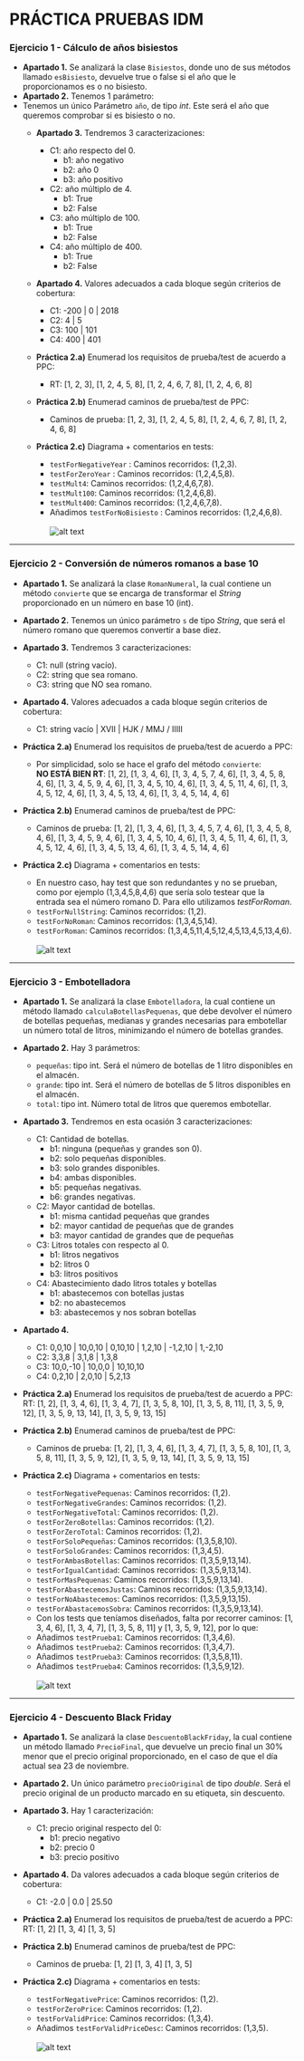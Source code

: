 # PRÁCTICA PRUEBAS IDM

### Ejercicio 1 - Cálculo de años bisiestos
  * **Apartado 1.** Se analizará la clase `Bisiestos`, donde uno de sus métodos llamado `esBisiesto`, devuelve true o false si el año que le proporcionamos es o no bisiesto.
  * **Apartado 2.** Tenemos 1 parámetro:
* Tenemos un único Parámetro `año`, de tipo *int*. Este será el año que queremos comprobar si es bisiesto o no.
  * **Apartado 3.** Tendremos 3 caracterizaciones:
    * C1: año respecto del 0.
      * b1: año negativo
      * b2: año 0
      * b3: año positivo
    * C2: año múltiplo de 4.
      * b1: True
      * b2: False
    * C3: año múltiplo de 100.
      * b1: True
      * b2: False
    * C4: año múltiplo de 400.
      * b1: True
      * b2: False

  * **Apartado 4.** Valores adecuados a cada bloque según criterios de cobertura:
    * C1: -200 | 0 | 2018
    * C2: 4 | 5
    * C3: 100 | 101
    * C4: 400 | 401
  * **Práctica 2.a)** Enumerad los requisitos de prueba/test de acuerdo a PPC:  
    * RT: [1, 2, 3], [1, 2, 4, 5, 8], [1, 2, 4, 6, 7, 8], [1, 2, 4, 6, 8]

  * **Práctica 2.b)** Enumerad caminos de prueba/test de PPC:
    * Caminos de prueba: [1, 2, 3], [1, 2, 4, 5, 8], [1, 2, 4, 6, 7, 8], [1, 2, 4, 6, 8]

  * **Práctica 2.c)** Diagrama + comentarios en tests:
    * `testForNegativeYear` : Caminos recorridos: (1,2,3).
    * `testForZeroYear` : Caminos recorridos: (1,2,4,5,8).
    * `testMult4`: Caminos recorridos: (1,2,4,6,7,8).
	 * `testMult100`: Caminos recorridos: (1,2,4,6,8).
	 * `testMult400`: Caminos recorridos: (1,2,4,6,7,8).
    * Añadimos `testForNoBisiesto` : Caminos recorridos: (1,2,4,6,8).
    <br><br> ![alt text](/Bisiestos/GrafoBisiestos-v2.png "Grafo Bisiestos")


---

### Ejercicio 2 - Conversión de números romanos a base 10
  * **Apartado 1.** Se analizará la clase `RomanNumeral`, la cual contiene un método `convierte` que se encarga de transformar el *String* proporcionado en un número en base 10 (int).

  * **Apartado 2.** Tenemos un único parámetro `s` de tipo *String*, que será el número romano que queremos convertir a base diez.

  * **Apartado 3.** Tendremos 3 caracterizaciones:
    * C1: null (string vacío).
    * C2: string que sea romano.
    * C3: string que NO sea romano.

  * **Apartado 4.** Valores adecuados a cada bloque según criterios de cobertura:
    * C1: string vacío | XVII | HJK / MMJ / IIIII

  * **Práctica 2.a)** Enumerad los requisitos de prueba/test de acuerdo a PPC:  
    * Por simplicidad, solo se hace el grafo del método `convierte`:  
      **NO ESTÁ BIEN RT**: [1, 2], [1, 3, 4, 6], [1, 3, 4, 5, 7, 4, 6], [1, 3, 4, 5, 8, 4, 6], [1, 3, 4, 5, 9, 4, 6], [1, 3, 4, 5, 10, 4, 6], [1, 3, 4, 5, 11, 4, 6], [1, 3, 4, 5, 12, 4, 6], [1, 3, 4, 5, 13, 4, 6], [1, 3, 4, 5, 14, 4, 6]

  * **Práctica 2.b)** Enumerad caminos de prueba/test de PPC:
    * Caminos de prueba: [1, 2], [1, 3, 4, 6], [1, 3, 4, 5, 7, 4, 6], [1, 3, 4, 5, 8, 4, 6], [1, 3, 4, 5, 9, 4, 6], [1, 3, 4, 5, 10, 4, 6], [1, 3, 4, 5, 11, 4, 6], [1, 3, 4, 5, 12, 4, 6], [1, 3, 4, 5, 13, 4, 6], [1, 3, 4, 5, 14, 4, 6]

  * **Práctica 2.c)** Diagrama + comentarios en tests:
    * En nuestro caso, hay test que son redundantes y no se prueban, como por ejemplo (1,3,4,5,8,4,6) que sería solo testear que la
      entrada sea el número romano D. Para ello utilizamos *testForRoman*.
    * `testForNullString`: Caminos recorridos: (1,2).
    * `testForNoRoman`: Caminos recorridos: (1,3,4,5,14).
    * `testForRoman`: Caminos recorridos: (1,3,4,5,11,4,5,12,4,5,13,4,5,13,4,6).
    <br><br> ![alt text](/Romanos/GrafoRomanos.png "Grafo Romanos")


---

### Ejercicio 3 - Embotelladora
  * **Apartado 1.** Se analizará la clase `Embotelladora`, la cual contiene un método llamado `calculaBotellasPequenas`, que debe devolver el número de botellas pequeñas, medianas y grandes necesarias para embotellar un número total de litros, minimizando el número de botellas grandes.

  * **Apartado 2.** Hay 3 parámetros:
    * `pequeñas`: tipo int. Será el número de botellas de 1 litro disponibles en el almacén.
    * `grande`: tipo int. Será el número de botellas de 5 litros disponibles en el almacén.
    * `total`: tipo int. Número total de litros que queremos embotellar.

  * **Apartado 3.**  Tendremos en esta ocasión 3 caracterizaciones:
    * C1: Cantidad de botellas.
      * b1: ninguna (pequeñas y grandes son 0).
      * b2: solo pequeñas disponibles.
      * b3: solo grandes disponibles.
      * b4: ambas disponibles.
      * b5: pequeñas negativas.
      * b6: grandes negativas.
    * C2: Mayor cantidad de botellas.
      * b1: misma cantidad pequeñas que grandes
      * b2: mayor cantidad de pequeñas que de grandes
      * b3: mayor cantidad de grandes que de pequeñas
    * C3: Litros totales con respecto al 0.
      * b1: litros negativos
      * b2: litros 0
      * b3: litros positivos
    * C4: Abastecimiento dado litros totales y botellas
      * b1: abastecemos con botellas justas
      * b2: no abastecemos
      * b3: abastecemos y nos sobran botellas

  * **Apartado 4.**
    * C1: 0,0,10 | 10,0,10 | 0,10,10 | 1,2,10 | -1,2,10 | 1,-2,10
    * C2: 3,3,8 | 3,1,8 | 1,3,8
    * C3: 10,0,-10 | 10,0,0 | 10,10,10
    * C4: 0,2,10 | 2,0,10 | 5,2,13

 * **Práctica 2.a)** Enumerad los requisitos de prueba/test de acuerdo a PPC:    
     RT: [1, 2], [1, 3, 4, 6], [1, 3, 4, 7], [1, 3, 5, 8, 10], [1, 3, 5, 8, 11], [1, 3, 5, 9, 12], [1, 3, 5, 9, 13, 14], [1, 3, 5, 9, 13, 15]

 * **Práctica 2.b)** Enumerad caminos de prueba/test de PPC:
   * Caminos de prueba: [1, 2], [1, 3, 4, 6], [1, 3, 4, 7], [1, 3, 5, 8, 10], [1, 3, 5, 8, 11], [1, 3, 5, 9, 12], [1, 3, 5, 9, 13, 14], [1, 3, 5, 9, 13, 15]

 * **Práctica 2.c)** Diagrama + comentarios en tests:
   * `testForNegativePequenas`: Caminos recorridos: (1,2).
   * `testForNegativeGrandes`: Caminos recorridos: (1,2).
   * `testForNegativeTotal`: Caminos recorridos: (1,2).
   * `testForZeroBotellas`: Caminos recorridos: (1,2).
	* `testForZeroTotal`: Caminos recorridos: (1,2).
	* `testForSoloPequeñas`: Caminos recorridos: (1,3,5,8,10).
	* `testForSoloGrandes`: Caminos recorridos: (1,3,4,5).
	* `testForAmbasBotellas`: Caminos recorridos: (1,3,5,9,13,14).
	* `testForIgualCantidad`: Caminos recorridos: (1,3,5,9,13,14).
	* `testForMasPequenas`: Caminos recorridos: (1,3,5,9,13,14).
	* `testForAbastecemosJustas`: Caminos recorridos: (1,3,5,9,13,14).
	* `testForNoAbastecemos`: Caminos recorridos: (1,3,5,9,13,15).
	* `testForAbastacemosSobra`: Caminos recorridos: (1,3,5,9,13,14).
	* Con los tests que teníamos diseñados, falta por recorrer caminos: [1, 3, 4, 6], [1, 3, 4, 7], [1, 3, 5, 8, 11] y [1, 3, 5, 9, 12], por lo que:
	* Añadimos `testPrueba1`: Caminos recorridos: (1,3,4,6).
	* Añadimos `testPrueba2`: Caminos recorridos: (1,3,4,7).
	* Añadimos `testPrueba3`: Caminos recorridos: (1,3,5,8,11).
	* Añadimos `testPrueba4`: Caminos recorridos: (1,3,5,9,12).
     <br><br> ![alt text](/Embotelladora/GrafoEmbotelladora.png "Grafo Embotelladora")

---

### Ejercicio 4 - Descuento Black Friday
  * **Apartado 1.** Se analizará la clase `DescuentoBlackFriday`, la cual contiene un método llamado `PrecioFinal`, que devuelve un precio final un 30% menor que el precio original proporcionado, en el caso de que el día actual sea 23 de noviembre.

  * **Apartado 2.** Un único parámetro `precioOriginal` de tipo *double*. Será el precio original de un producto marcado en su etiqueta, sin descuento.

  * **Apartado 3.** Hay 1 caracterización:
    * C1: precio original respecto del 0:
      * b1: precio negativo
      * b2: precio 0
      * b3: precio positivo

  * **Apartado 4.** Da valores adecuados a cada bloque según criterios de cobertura:
    * C1: -2.0 | 0.0 | 25.50

  * **Práctica 2.a)** Enumerad los requisitos de prueba/test de acuerdo a PPC:    
      RT: [1, 2] [1, 3, 4] [1, 3, 5]

  * **Práctica 2.b)** Enumerad caminos de prueba/test de PPC:
    * Caminos de prueba: [1, 2] [1, 3, 4] [1, 3, 5]

  * **Práctica 2.c)** Diagrama + comentarios en tests:
    * `testForNegativePrice`: Caminos recorridos: (1,2).
    * `testForZeroPrice`: Caminos recorridos: (1,2).
    * `testForValidPrice`: Caminos recorridos: (1,3,4).
    * Añadimos `testForValidPriceDesc`: Caminos recorridos: (1,3,5).
      <br><br> ![alt text](/BlackFriday/GrafoBlackFriday.png "Grafo Black Friday")
